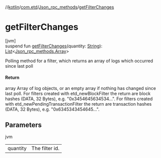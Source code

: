 //[kotlin](../../../index.md)/[com.etd](../index.md)/[Json_rpc_methods](index.md)/[getFilterChanges](get-filter-changes.md)

# getFilterChanges

[jvm]\
suspend fun [getFilterChanges](get-filter-changes.md)(quantity: [String](https://kotlinlang.org/api/latest/jvm/stdlib/kotlin/-string/index.html)): [List](https://kotlinlang.org/api/latest/jvm/stdlib/kotlin.collections/-list/index.html)&lt;[Json_rpc_methods.Array](-array/index.md)&gt;

Polling method for a filter, which returns an array of logs which occurred since last poll

#### Return

array Array of log objects, or an empty array if nothing has changed since last poll. For filters created with etd_newBlockFilter the return are block hashes (DATA, 32 Bytes), e.g. "0x3454645634534...". For filters created with etd_newPendingTransactionFilter the return are transaction hashes (DATA, 32 Bytes), e.g. "0x6345343454645...".

## Parameters

jvm

| | |
|---|---|
| quantity | The filter id. |
